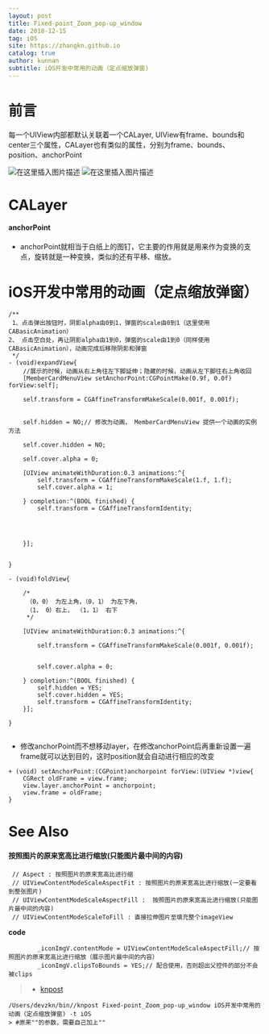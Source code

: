 ```yaml
---
layout: post
title: Fixed-point_Zoom_pop-up_window
date: 2018-12-15
tag: iOS
site: https://zhangkn.github.io
catalog: true
author: kunnan
subtitle: iOS开发中常用的动画（定点缩放弹窗)
---
```




# 前言

每一个UIView内部都默认关联着一个CALayer, UIView有frame、bounds和center三个属性，CALayer也有类似的属性，分别为frame、bounds、position、anchorPoint

![在这里插入图片描述](https://img-blog.csdnimg.cn/20191221163236303.jpg?x-oss-process=image/watermark,type_ZmFuZ3poZW5naGVpdGk,shadow_10,text_aHR0cHM6Ly9ibG9nLmNzZG4ubmV0L3UwMTEwMTg5Nzk=,size_16,color_FFFFFF,t_70)
![在这里插入图片描述](https://img-blog.csdnimg.cn/20191221163259322.jpg?x-oss-process=image/watermark,type_ZmFuZ3poZW5naGVpdGk,shadow_10,text_aHR0cHM6Ly9ibG9nLmNzZG4ubmV0L3UwMTEwMTg5Nzk=,size_16,color_FFFFFF,t_70)

# CALayer

####  anchorPoint

* anchorPoint就相当于白纸上的图钉，它主要的作用就是用来作为变换的支点，旋转就是一种变换，类似的还有平移、缩放。




# iOS开发中常用的动画（定点缩放弹窗）



```objc
/**
 1、点击弹出按钮时，阴影alpha由0到1，弹窗的scale由0到1（这里使用CABasicAnimation）
2、 点击空白处，再让阴影alpha由1到0，弹窗的scale由1到0（同样使用CABasicAnimation），动画完成后移除阴影和弹窗
 */
- (void)expandView{
    //展示的时候，动画从右上角往左下脚延伸；隐藏的时候，动画从左下脚往右上角收回
    [MemberCardMenuView setAnchorPoint:CGPointMake(0.9f, 0.0f) forView:self];

    self.transform = CGAffineTransformMakeScale(0.001f, 0.001f);

    
    self.hidden = NO;// 修改为动画， MemberCardMenuView 提供一个动画的实例方法
    
    self.cover.hidden = NO;
    
    self.cover.alpha = 0;
    
    [UIView animateWithDuration:0.3 animations:^{
        self.transform = CGAffineTransformMakeScale(1.f, 1.f);
        self.cover.alpha = 1;
        
    } completion:^(BOOL finished) {
        self.transform = CGAffineTransformIdentity;
        
        


    }];

    
}

- (void)foldView{
    
    /*
     （0，0） 为左上角，（0，1） 为左下角，
     （1， 0）右上， （1，1） 右下
     */
    
    [UIView animateWithDuration:0.3 animations:^{
        
        self.transform = CGAffineTransformMakeScale(0.001f, 0.001f);


        self.cover.alpha = 0;
        
    } completion:^(BOOL finished) {
        self.hidden = YES;
        self.cover.hidden = YES;
        self.transform = CGAffineTransformIdentity;        
    }];

}


```

* 修改anchorPoint而不想移动layer，在修改anchorPoint后再重新设置一遍frame就可以达到目的，这时position就会自动进行相应的改变

```objc
+ (void) setAnchorPoint:(CGPoint)anchorpoint forView:(UIView *)view{
    CGRect oldFrame = view.frame;
    view.layer.anchorPoint = anchorpoint;
    view.frame = oldFrame;
}
```

# See Also 





#### 按照图片的原来宽高比进行缩放(只能图片最中间的内容)

```
 // Aspect : 按照图片的原来宽高比进行缩
 // UIViewContentModeScaleAspectFit : 按照图片的原来宽高比进行缩放(一定要看到整张图片)
 // UIViewContentModeScaleAspectFill :  按照图片的原来宽高比进行缩放(只能图片最中间的内容)
 // UIViewContentModeScaleToFill : 直接拉伸图片至填充整个imageView

```

**code**


```objc
        _iconImgV.contentMode = UIViewContentModeScaleAspectFill;// 按照图片的原来宽高比进行缩放（展示图片最中间的内容）
        _iconImgV.clipsToBounds = YES;// 配合使用，否则超出父控件的部分不会被clips

```

>* [knpost](https://github.com/zhangkn/KNBin/blob/master/knpost) 
>
```
/Users/devzkn/bin//knpost Fixed-point_Zoom_pop-up_window iOS开发中常用的动画（定点缩放弹窗) -t iOS
> #原来""的参数，需要自己加上""
```


